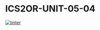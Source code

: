 # ICS2OR-UNIT-05-04
[![linter](https://github.com/aryan-torfehnejad/ICS20R-UNIT-05-04/workflows/linter/badge.svg)](https://github.com/marketplace/actions/super-linter)   

